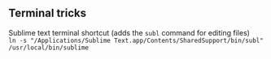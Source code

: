 ## Terminal tricks
Sublime text terminal shortcut (adds the `subl` command for editing files)  
`ln -s "/Applications/Sublime Text.app/Contents/SharedSupport/bin/subl" /usr/local/bin/sublime`  